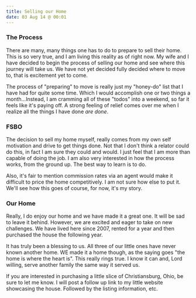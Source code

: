```yaml
---
title: Selling our Home
date: 03 Aug 14 @ 00:01
---
```

### The Process
There are many, many things one has to do to prepare to sell their home. This is so very true, and I am living this reality as of right now. My wife and I have decided to begin the process of selling our home and see where this journey will take us. We have not yet decided fully decided where to move to, that is excitement yet to come.

The process of "preparing" to move is really just my "honey-do" list that I have had for quite some time. Which I would accomplish one or two things a month...Instead, I am cramming all of these "todos" into a weekend, so far it feels like it's paying off. A strong feeling of relief comes over me when I realize all the things I have done _are done_. 

### FSBO

The decision to sell my home myself, really comes from my own self motivation and drive to get things done. Not that I don't think a relator could do this, in fact I am sure they could and would. I just feel that I am more than capable of doing the job. I am also very interested in how the process works, from the ground up. The best way to learn is to do.

Also, it's fair to mention commission rates via an agent would make it difficult to price the home competitively. I am not sure how else to put it. We'll see how this goes of course, for now, it's my story. 

### Our Home

Really, I do enjoy our home and we have made it a great one. It will be sad to leave it behind. However, we are excited and eager to take on new challenges. We have lived here since 2007, rented for a year and then purchased the house the following year. 

It has truly been a blessing to us. All three of our little ones have never known another home. WE made it a home though, as the saying goes "the home is where the heart is". This really rings true. I know it can and, Lord willing, serve another family the same way it served us.

If you are interested in purchasing a little slice of Christiansburg, Ohio, be sure to let me know. I will post a follow up link to my little website showcasing the house. Followed by the listing information, etc.
